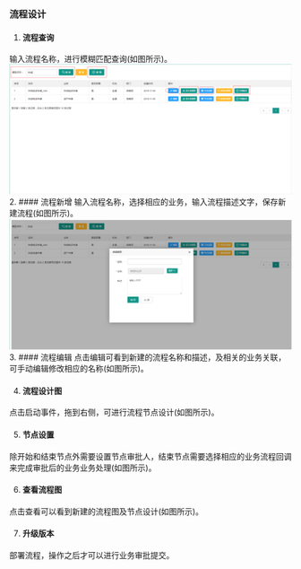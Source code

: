 ### 流程设计
1. #### 流程查询
输入流程名称，进行模糊匹配查询(如图所示)。
![](/assets/流程列表图.png)
2. #### 流程新增
输入流程名称，选择相应的业务，输入流程描述文字，保存新建流程(如图所示)。
![](/assets/流程新建图.png)
3. #### 流程编辑
点击编辑可看到新建的流程名称和描述，及相关的业务关联，可手动编辑修改相应的名称(如图所示)。

4. #### 流程设计图
点击启动事件，拖到右侧，可进行流程节点设计(如图所示)。

5. #### 节点设置
除开始和结束节点外需要设置节点审批人，结束节点需要选择相应的业务流程回调来完成审批后的业务业务处理(如图所示)。

6. #### 查看流程图
点击查看可以看到新建的流程图及节点设计(如图所示)。

7. #### 升级版本
部署流程，操作之后才可以进行业务审批提交。